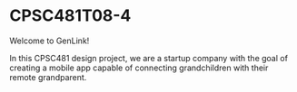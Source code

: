 # CPSC481T08-4


Welcome to GenLink!

In this CPSC481 design project, we are a startup company with the goal of creating a mobile app capable of connecting grandchildren with their remote grandparent.
